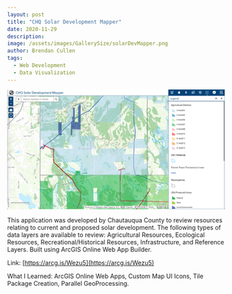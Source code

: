 ```yaml
---
layout: post
title: "CHQ Solar Development Mapper"
date: 2020-11-29
description:
image: /assets/images/GallerySize/solarDevMapper.png
author: Brendan Cullen
tags:
  - Web Development
  - Data Visualization
---
```

![](/assets/images/OriginalSize/solarDevMapper.png)

This application was developed by Chautauqua County to review resources relating to current and proposed solar development. The following types of data layers are available to review: Agricultural Resources, Ecological Resources, Recreational/Historical Resources, Infrastructure, and Reference Layers. Built using ArcGIS Online Web App Builder.

Link: [https://arcg.is/Wezu5](https://arcg.is/Wezu5)

What I Learned: ArcGIS Online Web Apps, Custom Map UI Icons, Tile Package Creation, Parallel GeoProcessing.

